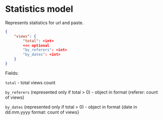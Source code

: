 # Statistics model
Represents statistics for url and paste.
```json
{
    "views": {
        "total": <int>
        <<< optional
        "by_referers": <int> 
        "by_dates": <int>
    }
}
```

Fields:

`total` - total views count

`by_referers` (represented only if total > 0) - object in format {referer: count of views}

`by_dates` (represented only if total > 0) - object in format {date in dd.mm.yyyy format: count of views}
